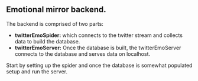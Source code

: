 ## Emotional mirror backend.
The backend is comprised of two parts:
* __twitterEmoSpider:__ which connects to the twitter stream and collects data to build the database.
* __twitterEmoServer:__ Once the database is built, the twitterEmoServer connects to the database and serves data on localhost.

Start by setting up the spider and once the database is somewhat populated setup and run the server.
